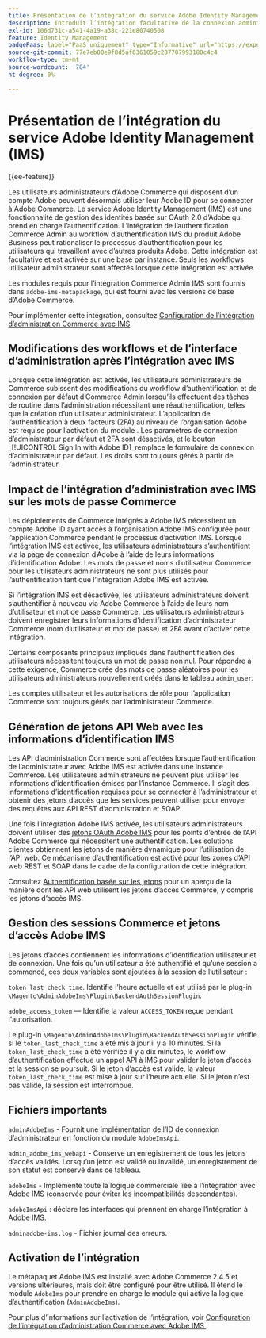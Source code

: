 ```yaml
---
title: Présentation de l’intégration du service Adobe Identity Management (IMS)
description: Introduit l’intégration facultative de la connexion administrateur Adobe Commerce à Adobe IMS
exl-id: 106d731c-a541-4a19-a38c-221e80740508
feature: Identity Management
badgePaas: label="PaaS uniquement" type="Informative" url="https://experienceleague.adobe.com/en/docs/commerce/user-guides/product-solutions" tooltip="S’applique uniquement aux projets Adobe Commerce on Cloud (infrastructure PaaS gérée par Adobe) et aux projets On-premise."
source-git-commit: 77e7eb00e9f8d5af6361059c287707993180c4c4
workflow-type: tm+mt
source-wordcount: '784'
ht-degree: 0%

---
```


# Présentation de l’intégration du service Adobe Identity Management (IMS)

{{ee-feature}}

Les utilisateurs administrateurs d’Adobe Commerce qui disposent d’un compte Adobe peuvent désormais utiliser leur Adobe ID pour se connecter à Adobe Commerce. Le service Adobe Identity Management (IMS) est une fonctionnalité de gestion des identités basée sur OAuth 2.0 d’Adobe qui prend en charge l’authentification. L’intégration de l’authentification Commerce Admin au workflow d’authentification IMS du produit Adobe Business peut rationaliser le processus d’authentification pour les utilisateurs qui travaillent avec d’autres produits Adobe. Cette intégration est facultative et est activée sur une base par instance. Seuls les workflows utilisateur administrateur sont affectés lorsque cette intégration est activée. 

Les modules requis pour l’intégration Commerce Admin IMS sont fournis dans `adobe-ims-metapackage`, qui est fourni avec les versions de base d’Adobe Commerce.

Pour implémenter cette intégration, consultez [Configuration de l’intégration d’administration Commerce avec IMS](./adobe-ims-config.md).

## Modifications des workflows et de l’interface d’administration après l’intégration avec IMS

Lorsque cette intégration est activée, les utilisateurs administrateurs de Commerce subissent des modifications du workflow d’authentification et de connexion par défaut d’Commerce Admin lorsqu’ils effectuent des tâches de routine dans l’administration nécessitant une réauthentification, telles que la création d’un utilisateur administrateur. L’application de l’authentification à deux facteurs (2FA) au niveau de l’organisation Adobe est requise pour l’activation du module . Les paramètres de connexion d’administrateur par défaut et 2FA sont désactivés, et le bouton _[!UICONTROL Sign In with Adobe ID]_remplace le formulaire de connexion d’administrateur par défaut. Les droits sont toujours gérés à partir de l’administrateur.

## Impact de l’intégration d’administration avec IMS sur les mots de passe Commerce

Les déploiements de Commerce intégrés à Adobe IMS nécessitent un compte Adobe ID ayant accès à l’organisation Adobe IMS configurée pour l’application Commerce pendant le processus d’activation IMS.  Lorsque l’intégration IMS est activée, les utilisateurs administrateurs s’authentifient via la page de connexion d’Adobe à l’aide de leurs informations d’identification Adobe. Les mots de passe et noms d’utilisateur Commerce pour les utilisateurs administrateurs ne sont plus utilisés pour l’authentification tant que l’intégration Adobe IMS est activée.

Si l’intégration IMS est désactivée, les utilisateurs administrateurs doivent s’authentifier à nouveau via Adobe Commerce à l’aide de leurs nom d’utilisateur et mot de passe Commerce. Les utilisateurs administrateurs doivent enregistrer leurs informations d’identification d’administrateur Commerce (nom d’utilisateur et mot de passe) et 2FA avant d’activer cette intégration.

Certains composants principaux impliqués dans l’authentification des utilisateurs nécessitent toujours un mot de passe non nul. Pour répondre à cette exigence, Commerce crée des mots de passe aléatoires pour les utilisateurs administrateurs nouvellement créés dans le tableau `admin_user`.

Les comptes utilisateur et les autorisations de rôle pour l’application Commerce sont toujours gérés par l’administrateur Commerce.


## Génération de jetons API Web avec les informations d’identification IMS

Les API d’administration Commerce sont affectées lorsque l’authentification de l’administrateur avec Adobe IMS est activée dans une instance Commerce. Les utilisateurs administrateurs ne peuvent plus utiliser les informations d’identification émises par l’instance Commerce. Il s’agit des informations d’identification requises pour se connecter à l’administrateur et obtenir des jetons d’accès que les services peuvent utiliser pour envoyer des requêtes aux API REST d’administration et SOAP.

Une fois l’intégration Adobe IMS activée, les utilisateurs administrateurs doivent utiliser des [jetons OAuth Adobe IMS](https://developer.adobe.com/developer-console/docs/guides/authentication/OAuthIntegration/) pour les points d’entrée de l’API Adobe Commerce qui nécessitent une authentification. Les solutions clientes obtiennent les jetons de manière dynamique pour l’utilisation de l’API web. Ce mécanisme d’authentification est activé pour les zones d’API web REST et SOAP dans le cadre de la configuration de cette intégration.

Consultez [Authentification basée sur les jetons](https://developer.adobe.com/commerce/webapi/get-started/authentication/gs-authentication-token/) pour un aperçu de la manière dont les API web utilisent les jetons d’accès Commerce, y compris les jetons d’accès IMS.

## Gestion des sessions Commerce et jetons d’accès Adobe IMS

Les jetons d’accès contiennent les informations d’identification utilisateur et de connexion. Une fois qu’un utilisateur a été authentifié et qu’une session a commencé, ces deux variables sont ajoutées à la session de l’utilisateur :

`token_last_check_time`. Identifie l’heure actuelle et est utilisé par le plug-in `\Magento\AdminAdobeIms\Plugin\BackendAuthSessionPlugin`.

`adobe_access_token` — Identifie la valeur `ACCESS_TOKEN` reçue pendant l&#39;autorisation.

Le plug-in `\Magento\AdminAdobeIms\Plugin\BackendAuthSessionPlugin` vérifie si le `token_last_check_time` a été mis à jour il y a 10 minutes. Si la `token_last_check_time` a été vérifiée il y a dix minutes, le workflow d’authentification effectue un appel API à IMS pour valider le jeton d’accès et la session se poursuit. Si le jeton d’accès est valide, la valeur `token_last_check_time` est mise à jour sur l’heure actuelle. Si le jeton n’est pas valide, la session est interrompue.

## Fichiers importants

`adminAdobeIms` - Fournit une implémentation de l’ID de connexion d’administrateur en fonction du module `AdobeImsApi`.

`admin_adobe_ims_webapi` - Conserve un enregistrement de tous les jetons d’accès validés. Lorsqu’un jeton est validé ou invalidé, un enregistrement de son statut est conservé dans ce tableau.

`adobeIms` - Implémente toute la logique commerciale liée à l’intégration avec Adobe IMS (conservée pour éviter les incompatibilités descendantes).

`adobeImsApi` : déclare les interfaces qui prennent en charge l’intégration à Adobe IMS.

`adminadobe-ims.log` - Fichier journal des erreurs.

## Activation de l’intégration

Le métapaquet Adobe IMS est installé avec Adobe Commerce 2.4.5 et versions ultérieures, mais doit être configuré pour être utilisé. Il étend le module `AdobeIms` pour prendre en charge le module qui active la logique d’authentification (`AdminAdobeIms`).

Pour plus d’informations sur l’activation de l’intégration, voir [ Configuration de l’intégration d’administration Commerce avec Adobe IMS ](./adobe-ims-config.md).
